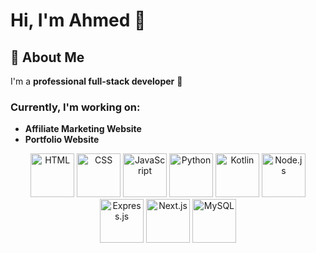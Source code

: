 # Hi, I'm Ahmed 👋

## 🚀 About Me
I'm a **professional full-stack developer** 👀

### Currently, I'm working on:
- **Affiliate Marketing Website**
- **Portfolio Website**

<p align="center">
  <img src="https://cdn.jsdelivr.net/gh/devicons/devicon/icons/html5/html5-original.svg" alt="HTML" width="70" height="70" />
  <img src="https://cdn.jsdelivr.net/gh/devicons/devicon/icons/css3/css3-original.svg" alt="CSS" width="70" height="70" />
  <img src="https://cdn.jsdelivr.net/gh/devicons/devicon/icons/javascript/javascript-original.svg" alt="JavaScript" width="70" height="70" />
  <img src="https://cdn.jsdelivr.net/gh/devicons/devicon/icons/python/python-original.svg" alt="Python" width="70" height="70" />
  <img src="https://cdn.jsdelivr.net/gh/devicons/devicon/icons/kotlin/kotlin-original.svg" alt="Kotlin" width="70" height="70" />
  <img src="https://cdn.jsdelivr.net/gh/devicons/devicon/icons/nodejs/nodejs-original.svg" alt="Node.js" width="70" height="70" />
  <img src="https://cdn.jsdelivr.net/gh/devicons/devicon/icons/express/express-original.svg" alt="Express.js" width="70" height="70" />
  <img src="https://cdn.jsdelivr.net/gh/devicons/devicon/icons/nextjs/nextjs-original.svg" alt="Next.js" width="70" height="70" />
  <img src="https://cdn.jsdelivr.net/gh/devicons/devicon/icons/mysql/mysql-original.svg" alt="MySQL" width="70" height="70" />
</p>

